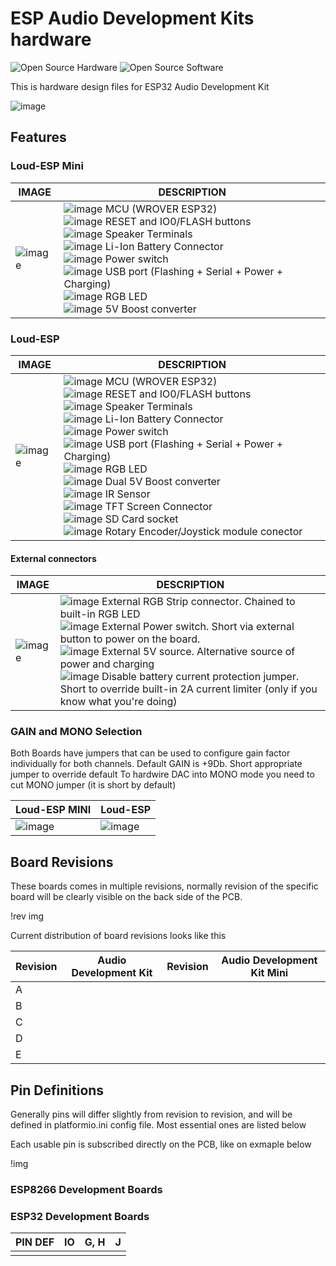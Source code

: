 # ESP Audio Development Kits hardware 

![Open Source Hardware](/doc/images/open-source-hardware-logo.png)
![Open Source Software](/doc/images/open-source-software-logo.png)

This is hardware design files for ESP32 Audio Development Kit

![image](https://user-images.githubusercontent.com/5459747/158466512-df669764-af58-40e1-a43f-441dc81c687c.png)

## Features

### Loud-ESP Mini

| IMAGE       | DESCRIPTION    |
|-------------|----------------|
| ![image](https://github.com/sonocotta/esp32-audio-development-kit/assets/5459747/959b3b40-747f-4eec-b4be-255d641d1d28) | ![image](https://github.com/sonocotta/esp32-audio-development-kit/assets/5459747/b8b6512a-1f65-498a-aa82-84e13cb929b7) MCU (WROVER ESP32) <br/> ![image](https://github.com/sonocotta/esp32-audio-development-kit/assets/5459747/c749113c-8aac-44e3-8cbe-3d0281474635) RESET and IO0/FLASH buttons <br/> ![image](https://github.com/sonocotta/esp32-audio-development-kit/assets/5459747/ade99152-8268-4361-b3d3-dec5bf15d88b) Speaker Terminals <br/> ![image](https://github.com/sonocotta/esp32-audio-development-kit/assets/5459747/3993f8fc-8415-4731-a3b1-47721e6bd8e8) Li-Ion Battery Connector <br/> ![image](https://github.com/sonocotta/esp32-audio-development-kit/assets/5459747/acb1c3f2-cf78-4239-9ce2-a7bcb7811048) Power switch <br/> ![image](https://github.com/sonocotta/esp32-audio-development-kit/assets/5459747/d49bb1f4-3fe5-4388-b0ff-88d15dca2392) USB port (Flashing + Serial + Power + Charging) <br/> ![image](https://github.com/sonocotta/esp32-audio-development-kit/assets/5459747/3bdc9cf2-a49a-48d9-a61b-e4f48064af2b) RGB LED </br> ![image](https://github.com/sonocotta/esp32-audio-development-kit/assets/5459747/2a6fc637-59f9-481f-ae56-5c39b1378941) 5V Boost converter

### Loud-ESP

| IMAGE       | DESCRIPTION    |
|-------------|----------------|
| ![image](https://github.com/sonocotta/esp32-audio-development-kit/assets/5459747/3289820c-9760-4454-b8b4-14c1b8dfdb6f) | ![image](https://github.com/sonocotta/esp32-audio-development-kit/assets/5459747/b8b6512a-1f65-498a-aa82-84e13cb929b7) MCU (WROVER ESP32) <br/> ![image](https://github.com/sonocotta/esp32-audio-development-kit/assets/5459747/c749113c-8aac-44e3-8cbe-3d0281474635) RESET and IO0/FLASH buttons <br/> ![image](https://github.com/sonocotta/esp32-audio-development-kit/assets/5459747/ade99152-8268-4361-b3d3-dec5bf15d88b) Speaker Terminals <br/> ![image](https://github.com/sonocotta/esp32-audio-development-kit/assets/5459747/3993f8fc-8415-4731-a3b1-47721e6bd8e8) Li-Ion Battery Connector <br/> ![image](https://github.com/sonocotta/esp32-audio-development-kit/assets/5459747/acb1c3f2-cf78-4239-9ce2-a7bcb7811048) Power switch <br/> ![image](https://github.com/sonocotta/esp32-audio-development-kit/assets/5459747/d49bb1f4-3fe5-4388-b0ff-88d15dca2392) USB port (Flashing + Serial + Power + Charging) <br/> ![image](https://github.com/sonocotta/esp32-audio-development-kit/assets/5459747/3bdc9cf2-a49a-48d9-a61b-e4f48064af2b) RGB LED </br> ![image](https://github.com/sonocotta/esp32-audio-development-kit/assets/5459747/2a6fc637-59f9-481f-ae56-5c39b1378941) Dual 5V Boost converter <br/> ![image](https://github.com/sonocotta/esp32-audio-development-kit/assets/5459747/723861e3-57b5-48ae-a2d9-d2d0d03d72e5) IR Sensor <br/> ![image](https://github.com/sonocotta/esp32-audio-development-kit/assets/5459747/a9281b1c-c12d-48f1-a94b-d815c1d52bf7) TFT Screen Connector <br /> ![image](https://github.com/sonocotta/esp32-audio-development-kit/assets/5459747/2e1a358c-6c82-403a-9a55-3f56389d369d) SD Card socket <br /> ![image](https://github.com/sonocotta/esp32-audio-development-kit/assets/5459747/2ff780df-1f97-480a-9946-61cb78c0e351) Rotary Encoder/Joystick module conector

#### External connectors

| IMAGE       | DESCRIPTION    |
|-------------|----------------|
| ![image](https://github.com/sonocotta/esp32-audio-development-kit/assets/5459747/379863e4-a8a8-427d-8005-0649c9b06190) | ![image](https://github.com/sonocotta/esp32-audio-development-kit/assets/5459747/481cb005-b5fe-4d21-91e8-8c668a99703b) External RGB Strip connector. Chained to built-in RGB LED <br /> ![image](https://github.com/sonocotta/esp32-audio-development-kit/assets/5459747/257defe9-0bd0-47e8-a04d-714de224c25b) External Power switch. Short via external button to power on the board. <br /> ![image](https://github.com/sonocotta/esp32-audio-development-kit/assets/5459747/fe734f57-6319-49c0-9669-c51af540061e) External 5V source. Alternative source of power and charging <br /> ![image](https://github.com/sonocotta/esp32-audio-development-kit/assets/5459747/d3a84bff-7c0e-4efe-9dc4-0ec4bf5a0631) Disable battery current protection jumper. Short to override built-in 2A current limiter (only if you know what you're doing)

### GAIN and MONO Selection

Both Boards have jumpers that can be used to configure gain factor individually for both channels. Default GAIN is +9Db. Short appropriate jumper to override default
To hardwire DAC into MONO mode you need to cut MONO jumper (it is short by default)

| Loud-ESP MINI       | Loud-ESP    |
|-------------|----------------|
| ![image](https://github.com/sonocotta/esp32-audio-development-kit/assets/5459747/15e9eba4-132a-4f93-954e-a971454938a3) | ![image](https://github.com/sonocotta/esp32-audio-development-kit/assets/5459747/a5e39b89-b887-44aa-afdb-ee2242780313) | 


## Board Revisions

These boards comes in multiple revisions, normally revision of the specific board will be clearly visible on the back side of the PCB.

!rev img

Current distribution of board revisions looks like this

| Revision | Audio Development Kit | Revision | Audio Development Kit Mini  |
|----|----|----|----|
| A |  | | |
| B |  | | |
| C |  | | |
| D |  | | |
| E |  | | |

## Pin Definitions

Generally pins will differ slightly from revision to revision, and will be defined in platformio.ini config file. Most essential ones are listed below

Each usable pin is subscribed directly on the PCB, like on exmaple below

!img

### ESP8266 Development Boards

### ESP32 Development Boards

| PIN DEF | IO | G, H | J
|----|----|----|----|
|  | | | |

